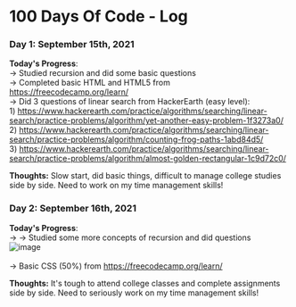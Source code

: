 # 100 Days Of Code - Log

### Day 1: September 15th, 2021 

**Today's Progress**: <br>
-> Studied recursion and did some basic questions <br>
-> Completed basic HTML and HTML5 from https://freecodecamp.org/learn/ <br>
-> Did 3 questions of linear search from HackerEarth (easy level): <br>
    1) https://www.hackerearth.com/practice/algorithms/searching/linear-search/practice-problems/algorithm/yet-another-easy-problem-1f3273a0/ <br>
    2) https://www.hackerearth.com/practice/algorithms/searching/linear-search/practice-problems/algorithm/counting-frog-paths-1abd84d5/ <br>
    3) https://www.hackerearth.com/practice/algorithms/searching/linear-search/practice-problems/algorithm/almost-golden-rectangular-1c9d72c0/ <br>
    
**Thoughts:** Slow start, did basic things, difficult to manage college studies side by side. Need to work on my time management skills!


### Day 2: September 16th, 2021 

**Today's Progress**: <br>
-> -> Studied some more concepts of recursion and did  questions <br>
![image](https://user-images.githubusercontent.com/79104812/133665715-4c7f8c58-67d1-4105-821d-5b72de2384c6.png)
<br>
<br>
-> Basic CSS (50%) from https://freecodecamp.org/learn/ <br>
    
**Thoughts:** It's tough to attend college classes and complete assignments side by side. Need to seriously work on my time management skills! 


